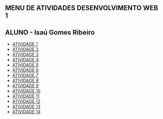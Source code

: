 ## MENU DE ATIVIDADES DESENVOLVIMENTO WEB 1 
## ALUNO - Isaú Gomes Ribeiro 
- [ATIVIDADE 1 ](https://isaugomes.github.io/atividade01-Web1-/)
- [ATIVIDADE 2 ](https://isaugomes.github.io/atividade-2-Web1/)
- [ATIVIDADE 3 ](https://isaugomes.github.io/atividade-3-Web1/)
- [ATIVIDADE 4 ]( https://isaugomes.github.io/atividade-4-Web1/)
- [ATIVIDADE 5 ](https://isaugomes.github.io/atividade-5--web1/)
- [ATIVIDADE 6 ](https://isaugomes.github.io/atividade---6---Web1/)
- [ATIVIDADE 7 ](https://isaugomes.github.io/atividade-7-Web1/)
- [ATIVIDADE 8 ](https://isaugomes.github.io/Atividade-8-Web1/)
- [ATIVIDADE 9 ]( https://isaugomes.github.io/Atividade-9-Web1/)
- [ATIVIDADE 10 ](https://isaugomes.github.io/Atividade-10-Web1/)
- [ATIVIDADE 11 ](https://isaugomes.github.io/Atividade-11-Web1/)
- [ATIVIDADE 12 ]()
- [ATIVIDADE 13 ]()
- [ATIVIDADE 14 ]()
